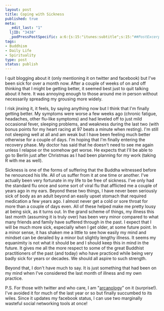 ```yaml
--- 
layout: post
title: Coping with Sickness
published: true
meta: 
  _edit_last: "1"
  ljID: "3438"
  _podPressPostSpecific: a:6:{s:15:"itunes:subtitle";s:15:"##PostExcerpt##";s:14:"itunes:summary";s:15:"##PostExcerpt##";s:15:"itunes:keywords";s:17:"##WordPressCats##";s:13:"itunes:author";s:10:"##Global##";s:15:"itunes:explicit";s:7:"Default";s:12:"itunes:block";s:7:"Default";}
tags: 
- Buddhism
- Daily Life
- Spirituality
type: post
status: publish
---
```

I quit blogging about it (only mentioning it on twitter and facebook) but I've been sick for over a month now. After a couple of weeks of on and off thinking that I might be getting better, it seemed best just to quit talking about it here. It was annoying enough to those around me in person without necessarily spreading my grousing more widely.

I risk jinxing it, it feels, by saying anything now but I think that I'm finally getting better. My symptoms were worse a few weeks ago (chronic fatigue, headaches, other flu-like symptoms) and had leveled off to just mild occasional fever, sleeping problems, and weakness during the last two (with bonus points for my heart racing at 97 beats a minute when resting). I'm still not sleeping well at all and am weak but I have been feeling much better otherwise for a couple of days. I'm hoping that I'm finally entering the recovery phase. My doctor has said that he doesn't need to see me again unless I relapse or the somehow get worse. He expects that I'll be able to go to Berlin just after Christmas as I had been planning for my work (taking R with me as well). 

Sickness is one of the forms of suffering that the Buddha witnessed before he renounced his life. All of us suffer from it at one time or another. I've actually been very fortunate in my life to be free of sickness. I've only had the standard flu once and some sort of viral flu that afflicted me a couple of years ago in my ears. Beyond these two things, I have never been seriously sick of body as an adult beyond an easily upset stomach that required medication a few years ago. I almost never get a cold or sore throat for more than a couple of days even. All of these helped make me pretty lousy at being sick, as it turns out. In the grand scheme of things, my illness this last month (assuming it is truly over) has been very minor compared to what many friends and family have suffered through in the past. I expect that I will be much more sick, especially when I get older, at some future point. In a minor sense, it has shaken me a little to see how easily my mind and mindset can be derailed by a minor but slightly lengthy illness. It seems my equanimity is not what it should be and I should keep this in mind in the future. It gives me all the more respect to some of the great Buddhist practitioners of the past (and today) who have practiced while being very badly sick for years or decades. We should all aspire to such strength. 

Beyond that, I don't have much to say. It is just something that had been on my mind when I've considered the last month of illness and my own practice.

P.S. For those with twitter and who care, I am "<a href="http://twitter.com/arcanology">arcanology</a>" on it (surprise!). I've avoided it for much of the last year or so but finally succumbed to its wiles. Since it updates my facebook status, I can use two marginally wasteful social networking tools at once!
